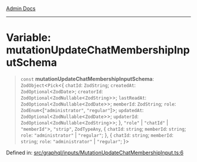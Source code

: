 [Admin Docs](/)

***

# Variable: mutationUpdateChatMembershipInputSchema

> `const` **mutationUpdateChatMembershipInputSchema**: `ZodObject`\<`Pick`\<\{ `chatId`: `ZodString`; `createdAt`: `ZodOptional`\<`ZodDate`\>; `creatorId`: `ZodOptional`\<`ZodNullable`\<`ZodString`\>\>; `lastReadAt`: `ZodOptional`\<`ZodNullable`\<`ZodDate`\>\>; `memberId`: `ZodString`; `role`: `ZodEnum`\<\[`"administrator"`, `"regular"`\]\>; `updatedAt`: `ZodOptional`\<`ZodNullable`\<`ZodDate`\>\>; `updaterId`: `ZodOptional`\<`ZodNullable`\<`ZodString`\>\>; \}, `"role"` \| `"chatId"` \| `"memberId"`\>, `"strip"`, `ZodTypeAny`, \{ `chatId`: `string`; `memberId`: `string`; `role`: `"administrator"` \| `"regular"`; \}, \{ `chatId`: `string`; `memberId`: `string`; `role`: `"administrator"` \| `"regular"`; \}\>

Defined in: [src/graphql/inputs/MutationUpdateChatMembershipInput.ts:6](https://github.com/Sourya07/talawa-api/blob/ead7a48e0174153214ee7311f8b242ee1c1a12ca/src/graphql/inputs/MutationUpdateChatMembershipInput.ts#L6)
